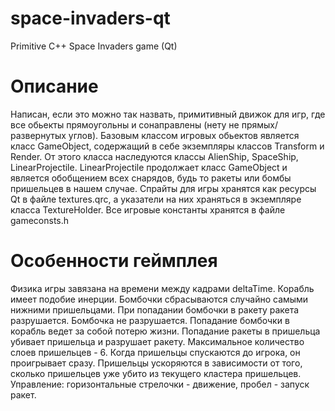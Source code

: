 # space-invaders-qt
Primitive C++ Space Invaders game (Qt)

# Описание
Написан, если это можно так назвать, примитивный движок для игр,
где все обьекты прямоугольны и сонаправлены (нету не прямых/развернутых углов).
Базовым классом игровых обьектов является класс GameObject, содержащий в себе экземпляры классов Transform и Render.
От этого класса наследуются классы AlienShip, SpaceShip, LinearProjectile.
LinearProjectile продолжает класс GameObject и является обобщением всех снарядов, будь то ракеты или бомбы пришельцев в нашем случае.
Спрайты для игры хранятся как ресурсы Qt в файле textures.qrc, а указатели на них храняться в экземпляре класса TextureHolder.
Все игровые константы хранятся в файле gameconsts.h

# Особенности геймплея
Физика игры завязана на времени между кадрами deltaTime.
Корабль имеет подобие инерции. Бомбочки сбрасываются случайно самыми нижними пришельцами.
При попадании бомбочки в ракету ракета разрушается. Бомбочка не разрушается. Попадание бомбочки
в корабль ведет за собой потерю жизни. Попадание ракеты в пришельца убивает пришельца и разрушает ракету.
Максимальное количество слоев пришельцев - 6. Когда пришельцы спускаются до игрока, он проигрывает сразу.
Пришельцы ускоряются в зависимости от того, сколько пришельцев уже убито из текущего кластера пришельцев.
Управление: горизонтальные стрелочки - движение, пробел - запуск ракет.
